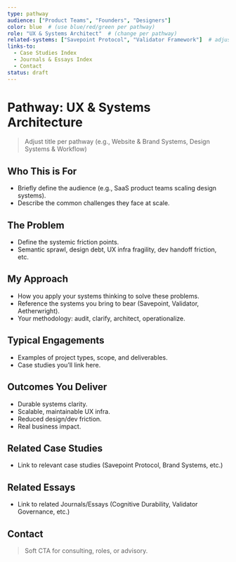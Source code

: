 ```yaml
---
type: pathway
audience: ["Product Teams", "Founders", "Designers"]
color: blue  # (use blue/red/green per pathway)
role: "UX & Systems Architect"  # (change per pathway)
related-systems: ["Savepoint Protocol", "Validator Framework"]  # adjust per pathway
links-to:
  - Case Studies Index
  - Journals & Essays Index
  - Contact
status: draft
---
```


# Pathway: UX & Systems Architecture
> Adjust title per pathway (e.g., Website & Brand Systems, Design Systems & Workflow)

## Who This is For
- Briefly define the audience (e.g., SaaS product teams scaling design systems).
- Describe the common challenges they face at scale.

## The Problem
- Define the systemic friction points.
- Semantic sprawl, design debt, UX infra fragility, dev handoff friction, etc.

## My Approach
- How you apply your systems thinking to solve these problems.
- Reference the systems you bring to bear (Savepoint, Validator, Aetherwright).
- Your methodology: audit, clarify, architect, operationalize.

## Typical Engagements
- Examples of project types, scope, and deliverables.
- Case studies you’ll link here.

## Outcomes You Deliver
- Durable systems clarity.
- Scalable, maintainable UX infra.
- Reduced design/dev friction.
- Real business impact.

## Related Case Studies
- Link to relevant case studies (Savepoint Protocol, Brand Systems, etc.)

## Related Essays
- Link to related Journals/Essays (Cognitive Durability, Validator Governance, etc.)

## Contact
> Soft CTA for consulting, roles, or advisory.
